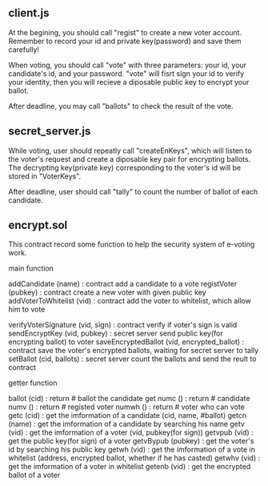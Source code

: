 client.js
---------

At the begining, you should call "regist" to create a new voter account.
Remember to record your id and private key(password) and save them carefully!

When voting, you should call "vote" with three parameters: your id, your candidate's id, and your password.
"vote" will fisrt sign your id to verify your identity, then you will recieve a diposable public key to encrypt your ballot.

After deadline, you may call "ballots" to check the result of the vote.



secret_server.js
----------------

While voting, user should repeatly call "createEnKeys", which will listen to the voter's request and create a diposable key pair for encrypting ballots. The decrypting key(private key) corresponding to the voter's id will be stored in "VoterKeys".

After deadline, user should call "tally" to count the number of ballot of each candidate.



encrypt.sol
-----------

This contract record some function to help the security system of e-voting work.

main function

addCandidate            (name)                    : contract add a candidate to a vote
registVoter             (pubkey)                  : contract create a new voter with given public key
addVoterToWhitelist     (vid)                     : contract add the voter to whitelist, which allow him to vote

verifyVoterSignature    (vid, sign)               : contract verify if voter's sign is valid
sendEncryptKey          (vid, pubkey)             : secret server send public key(for encrypting ballot) to voter
saveEncryptedBallot     (vid, encrypted_ballot)   : contract save the voter's encrypted ballots, waiting for secret server to tally
setBallot               (cid, ballots)            : secret server count the ballots and send the reult to contract


getter function

ballot                  (cid)                     : return # ballot the candidate get
numc                    ()                        : return # candidate
numv                    ()                        : return # registed voter
numwh                   ()                        : return # voter who can vote
getc                    (cid)                     : get the imformation of a candidate (cid, name, #ballot)
getcn                   (name)                    : get the imformation of a candidate by searching his name
getv                    (vid)                     : get the imformation of a voter (vid, pubkey(for sign))
getvpub                 (vid)                     : get the public key(for sign) of a voter
getvBypub               (pubkey)                  : get the voter's id by searching his public key
getwh                   (vid)                     : get the imformation of a vote in whitelist (address, encrypted ballot, whether if he has casted)
getwhv                  (vid)                     : get the imformation of a voter in whitelist
getenb                  (vid)                     : get the encrypted ballot of a voter
